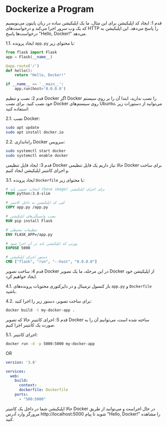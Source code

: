 #  Dockerize a Program
قدم 1: ایجاد کد اپلیکیشن
برای این مثال، ما یک اپلیکیشن ساده در زبان پایتون می‌نویسیم که یک وب سرور اجرا می‌کند و درخواست‌های HTTP را پاسخ می‌دهد. این اپلیکیشن به درخواست‌ها پاسخ "Hello, Docker!" می‌دهد.

1.1. ایجاد پرونده `app.py` با محتوای زیر:

```python
from flask import Flask
app = Flask(__name__)

@app.route('/')
def hello():
    return "Hello, Docker!"

if __name__ == '__main__':
    app.run(host='0.0.0.0')
```

قدم 2: نصب و تنظیم Docker
اگر Docker را نصب ندارید، ابتدا آن را بر روی سیستم خود نصب کنید. برای نصب Docker روی سیستم‌های Ubuntu، می‌توانید از دستورات زیر استفاده کنید:

2.1. نصب Docker:

```bash
sudo apt update
sudo apt install docker.io
```

2.2. راه‌اندازی Docker سرویس:

```bash
sudo systemctl start docker
sudo systemctl enable docker
```

قدم 3: ایجاد فایل تنظیمی Docker
حالا نیاز داریم یک فایل تنظیمی Docker برای ساخت و اجرای کانتینر اپلیکیشن ایجاد کنیم.

3.1. ایجاد پرونده `Dockerfile` با محتوای زیر:

```Dockerfile
# انتخاب تصویر پایه (base image) برای اجرای اپلیکیشن
FROM python:3.8-slim

# کپی کد اپلیکیشن به داخل کانتینر
COPY app.py /app.py

# نصب وابستگی‌های اپلیکیشن
RUN pip install Flask

# تنظیمات محیطی
ENV FLASK_APP=/app.py

# پورتی که اپلیکیشن باید در آن اجرا شود
EXPOSE 5000

# دستور اجرای اپلیکیشن
CMD ["flask", "run", "--host", "0.0.0.0"]
```

قدم 4: ساخت تصویر Docker
در این مرحله، ما یک تصویر Docker از اپلیکیشن خود ایجاد خواهیم کرد.

4.1. باز کنسول ترمینال و در دایرکتوری محتویات پرونده‌های `app.py` و `Dockerfile` باشید.

4.2. برای ساخت تصویر، دستور زیر را اجرا کنید:

```bash
docker build -t my-docker-app .
```

قدم 5: اجرای کانتینر
حالا که تصویر Docker ساخته شده است، می‌توانیم آن را به صورت یک کانتینر اجرا کنیم.

5.1. اجرای کانتینر:

```bash
docker run -d -p 5000:5000 my-docker-app
```
OR
```yml
version: '3.8'

services:
  web:
    build:
      context: .
      dockerfile: Dockerfile
    ports:
      - "500:5000"
```

حالا اپلیکیشن شما در داخل یک کانتینر Docker در حال اجراست و می‌توانید از طریق مرورگر وارد آدرس http://localhost:5000 شوید تا پیام "Hello, Docker!" را مشاهده کنید.
